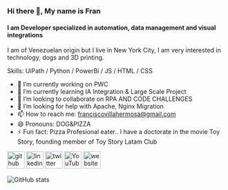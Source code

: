### Hi there 👋, My name is Fran
#### I am Developer specialized in automation, data management and visual integrations
I am of Venezuelan origin but I live in New York City, I am very interested in technology, dogs and 3D printing.

Skills: UiPath / Python / PowerBi / JS / HTML / CSS 

- 🔭 I’m currently working on PWC 
- 🌱 I’m currently learning IA Integration & Large Scale Project 
- 👯 I’m looking to collaborate on RPA AND CODE CHALLENGES 
- 🤔 I’m looking for help with Apache, Nginx Migration 
- 📫 How to reach me: franciscovillahermosa@gmail.com 
- 😄 Pronouns: DOG&PIZZA 
- ⚡ Fun fact: Pizza Profesional eater.. I have a doctorate in the movie Toy Story, founding member of Toy Story Latam Club 


[<img src='https://cdn.jsdelivr.net/npm/simple-icons@3.0.1/icons/github.svg' alt='github' height='40'>](https://github.com/https://github.com/franbucho)  [<img src='https://cdn.jsdelivr.net/npm/simple-icons@3.0.1/icons/linkedin.svg' alt='linkedin' height='40'>](https://www.linkedin.com/in/https://www.linkedin.com/company/linkedin//)  [<img src='https://cdn.jsdelivr.net/npm/simple-icons@3.0.1/icons/twitter.svg' alt='twitter' height='40'>](https://twitter.com/https://twitter.com/Franbucho)  [<img src='https://cdn.jsdelivr.net/npm/simple-icons@3.0.1/icons/youtube.svg' alt='YouTube' height='40'>](https://www.youtube.com/channel/Franbucho)  [<img src='https://cdn.jsdelivr.net/npm/simple-icons@3.0.1/icons/icloud.svg' alt='website' height='40'>](https://techvilla.nicepage.io/?uid=83c16148-a0cf-4858-aeca-1f14ed5e44ad)  

![GitHub stats](https://github-readme-stats.vercel.app/api?username=https://github.com/franbucho&show_icons=true)  

